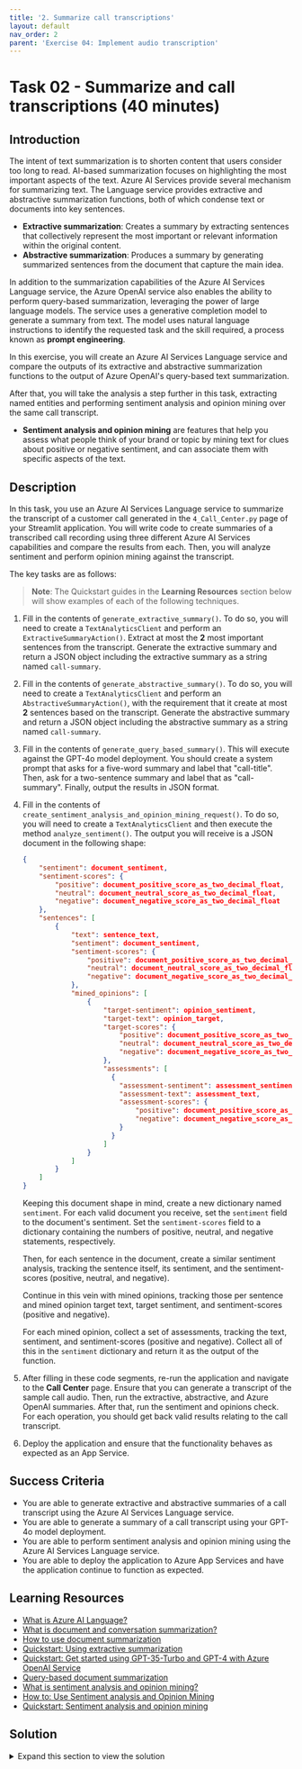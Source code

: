 ```yaml
---
title: '2. Summarize call transcriptions'
layout: default
nav_order: 2
parent: 'Exercise 04: Implement audio transcription'
---
```


# Task 02 - Summarize and call transcriptions (40 minutes)

## Introduction

The intent of text summarization is to shorten content that users consider too long to read. AI-based summarization focuses on highlighting the most important aspects of the text. Azure AI Services provide several mechanism for summarizing text. The Language service provides extractive and abstractive summarization functions, both of which condense text or documents into key sentences.

- **Extractive summarization**: Creates a summary by extracting sentences that collectively represent the most important or relevant information within the original content.
- **Abstractive summarization**: Produces a summary by generating summarized sentences from the document that capture the main idea.

In addition to the summarization capabilities of the Azure AI Services Language service, the Azure OpenAI service also enables the ability to perform query-based summarization, leveraging the power of large language models. The service uses a generative completion model to generate a summary from text. The model uses natural language instructions to identify the requested task and the skill required, a process known as **prompt engineering**.

In this exercise, you will create an Azure AI Services Language service and compare the outputs of its extractive and abstractive summarization functions to the output of Azure OpenAI's query-based text summarization.

After that, you will take the analysis a step further in this task, extracting named entities and performing sentiment analysis and opinion mining over the same call transcript.

- **Sentiment analysis and opinion mining** are features that help you assess what people think of your brand or topic by mining text for clues about positive or negative sentiment, and can associate them with specific aspects of the text.

## Description

In this task, you use an Azure AI Services Language service to summarize the transcript of a customer call generated in the `4_Call_Center.py` page of your Streamlit application. You will write code to create summaries of a transcribed call recording using three different Azure AI Services capabilities and compare the results from each. Then, you will analyze sentiment and perform opinion mining against the transcript.

The key tasks are as follows:

> **Note**: The Quickstart guides in the **Learning Resources** section below will show examples of each of the following techniques.

1. Fill in the contents of `generate_extractive_summary()`. To do so, you will need to create a `TextAnalyticsClient` and perform an `ExtractiveSummaryAction()`. Extract at most the **2** most important sentences from the transcript. Generate the extractive summary and return a JSON object including the extractive summary as a string named `call-summary`.
2. Fill in the contents of `generate_abstractive_summary()`. To do so, you will need to create a `TextAnalyticsClient` and perform an `AbstractiveSummaryAction()`, with the requirement that it create at most **2** sentences based on the transcript. Generate the abstractive summary and return a JSON object including the abstractive summary as a string named `call-summary`.
3. Fill in the contents of `generate_query_based_summary()`. This will execute against the GPT-4o model deployment. You should create a system prompt that asks for a five-word summary and label that "call-title". Then, ask for a two-sentence summary and label that as "call-summary". Finally, output the results in JSON format.
4. Fill in the contents of `create_sentiment_analysis_and_opinion_mining_request()`. To do so, you will need to create a `TextAnalyticsClient` and then execute the method `analyze_sentiment()`. The output you will receive is a JSON document in the following shape:

    ```json
    {
        "sentiment": document_sentiment,
        "sentiment-scores": {
            "positive": document_positive_score_as_two_decimal_float,
            "neutral": document_neutral_score_as_two_decimal_float,
            "negative": document_negative_score_as_two_decimal_float
        },
        "sentences": [
            {
                "text": sentence_text,
                "sentiment": document_sentiment,
                "sentiment-scores": {
                    "positive": document_positive_score_as_two_decimal_float,
                    "neutral": document_neutral_score_as_two_decimal_float,
                    "negative": document_negative_score_as_two_decimal_float
                },
                "mined_opinions": [
                    {
                        "target-sentiment": opinion_sentiment,
                        "target-text": opinion_target,
                        "target-scores": {
                            "positive": document_positive_score_as_two_decimal_float,
                            "neutral": document_neutral_score_as_two_decimal_float,
                            "negative": document_negative_score_as_two_decimal_float
                        },
                        "assessments": [
                          {
                            "assessment-sentiment": assessment_sentiment,
                            "assessment-text": assessment_text,
                            "assessment-scores": {
                                "positive": document_positive_score_as_two_decimal_float,
                                "negative": document_negative_score_as_two_decimal_float
                            }
                          }
                        ]
                    }
                ]
            }
        ]
    }
    ```

    Keeping this document shape in mind, create a new dictionary named `sentiment`. For each valid document you receive, set the `sentiment` field to the document's sentiment. Set the `sentiment-scores` field to a dictionary containing the numbers of positive, neutral, and negative statements, respectively.

    Then, for each sentence in the document, create a similar sentiment analysis, tracking the sentence itself, its sentiment, and the sentiment-scores (positive, neutral, and negative).

    Continue in this vein with mined opinions, tracking those per sentence and mined opinion target text, target sentiment, and sentiment-scores (positive and negative).

    For each mined opinion, collect a set of assessments, tracking the text, sentiment, and sentiment-scores (positive and negative). Collect all of this in the `sentiment` dictionary and return it as the output of the function.
5. After filling in these code segments, re-run the application and navigate to the **Call Center** page. Ensure that you can generate a transcript of the sample call audio. Then, run the extractive, abstractive, and Azure OpenAI summaries. After that, run the sentiment and opinions check. For each operation, you should get back valid results relating to the call transcript.
6. Deploy the application and ensure that the functionality behaves as expected as an App Service.

## Success Criteria

- You are able to generate extractive and abstractive summaries of a call transcript using the Azure AI Services Language service.
- You are able to generate a summary of a call transcript using your GPT-4o model deployment.
- You are able to perform sentiment analysis and opinion mining using the Azure AI Services Language service.
- You are able to deploy the application to Azure App Services and have the application continue to function as expected.

## Learning Resources

- [What is Azure AI Language?](https://learn.microsoft.com/azure/ai-services/language-service/overview)
- [What is document and conversation summarization?](https://learn.microsoft.com/azure/ai-services/language-service/summarization/overview?tabs=document-summarization)
- [How to use document summarization](https://learn.microsoft.com/azure/ai-services/language-service/summarization/how-to/document-summarization)
- [Quickstart: Using extractive summarization](https://learn.microsoft.com/azure/ai-services/language-service/summarization/quickstart?tabs=document-summarization&pivots=programming-language-python#code-example)
- [Quickstart: Get started using GPT-35-Turbo and GPT-4 with Azure OpenAI Service](https://learn.microsoft.com/azure/ai-services/openai/chatgpt-quickstart?tabs=command-line%2Cpython&pivots=programming-language-python)
- [Query-based document summarization](https://learn.microsoft.com/azure/architecture/ai-ml/guide/query-based-summarization)
- [What is sentiment analysis and opinion mining?](https://learn.microsoft.com/azure/ai-services/language-service/sentiment-opinion-mining/overview?tabs=prebuilt)
- [How to: Use Sentiment analysis and Opinion Mining](https://learn.microsoft.com/azure/ai-services/language-service/sentiment-opinion-mining/how-to/call-api)
- [Quickstart: Sentiment analysis and opinion mining](https://learn.microsoft.com/azure/ai-services/language-service/sentiment-opinion-mining/quickstart?pivots=programming-language-python)

## Solution

<details markdown="block">
<summary>Expand this section to view the solution</summary>

- The code to complete the `generate_extractive_summary()` function is as follows:

  ```python
  # Create a TextAnalyticsClient, connecting it to your Language Service endpoint.
  client = TextAnalyticsClient(language_endpoint, AzureKeyCredential(language_key))
  # Call the begin_analyze_actions method on your client, passing in the joined
  # call_contents as an array and an ExtractiveSummaryAction with a max_sentence_count of 2.
  poller = client.begin_analyze_actions(
      [joined_call_contents],
      actions = [
          ExtractiveSummaryAction(max_sentence_count=2)
      ]
  )
  
  # Extract the summary sentences and merge them into a single summary string.
  for result in poller.result():
      summary_result = result[0]
      if summary_result.is_error:
          st.error(f'Extractive summary resulted in an error with code "{summary_result.code}" and message "{summary_result.message}"')
          return ''
  
      extractive_summary = " ".join([sentence.text for sentence in summary_result.sentences])
  
  # Return the summary as a JSON object in the shape '{"call-summary": extractive_summary}'
  return json.loads('{"call-summary":"' + extractive_summary + '"}')
  ```
  
  This code should **replace** the `return "This is a placeholder result. Fill in with real extractive summary."` line of code.
- The code to complete the `generate_abstractive_summary()` function is as follows:

  ```python
  # Create a TextAnalyticsClient, connecting it to your Language Service endpoint.
  client = TextAnalyticsClient(language_endpoint, AzureKeyCredential(language_key))
  
  # Call the begin_analyze_actions method on your client,
  # passing in the joined call_contents as an array
  # and an AbstractiveSummaryAction with a sentence_count of 2.
  poller = client.begin_analyze_actions(
      [joined_call_contents],
      actions = [
          AbstractiveSummaryAction(sentence_count=2)
      ]
  )
  
  # Extract the summary sentences and merge them into a single summary string.
  for result in poller.result():
      summary_result = result[0]
      if summary_result.is_error:
          st.error(f'...Is an error with code "{summary_result.code}" and message "{summary_result.message}"')
          return ''
  
      abstractive_summary = " ".join([summary.text for summary in summary_result.summaries])
  
  # Return the summary as a JSON object in the shape '{"call-summary": abstractive_summary}'
  return json.loads('{"call-summary":"' + abstractive_summary + '"}')
  ```
  
  This code should **replace** the `return "This is a placeholder result. Fill in with real abstractive summary."` line of code.
- The code to complete the `generate_query_based_summary()` function is as follows:

  ```python
  # Write a system prompt that instructs the large language model to:
  #    - Generate a short (5 word) summary from the call transcript.
  #    - Create a two-sentence summary of the call transcript.
  #    - Output the response in JSON format, with the short summary
  #       labeled 'call-title' and the longer summary labeled 'call-summary.'
  system = """
      Write a five-word summary and label it as call-title.
      Write a two-sentence summary and label it as call-summary.
  
      Output the results in JSON format.
  """
  
  # Call make_azure_openai_chat_request().
  response = make_azure_openai_chat_request(system, joined_call_contents)
  
  # Return the summary.
  return response.choices[0].message.content
  ```
  
  This code should **replace** the `return "This is a placeholder result. Fill in with real query-based summary."` line of code.
- The code to complete the `create_sentiment_analysis_and_opinion_mining_request()` function is as follows:

  ```python
  # Create a Text Analytics Client
  client = TextAnalyticsClient(language_endpoint, AzureKeyCredential(language_key))
  
  # Analyze sentiment of call transcript, enabling opinion mining.
  result = client.analyze_sentiment([joined_call_contents], show_opinion_mining=True)
  
  # Retrieve all document results that are not an error.
  doc_result = [doc for doc in result if not doc.is_error]
  
  # The output format is a JSON document with the shape:
  # {
  #     "sentiment": document_sentiment,
  #     "sentiment-scores": {
  #         "positive": document_positive_score_as_two_decimal_float,
  #         "neutral": document_neutral_score_as_two_decimal_float,
  #         "negative": document_negative_score_as_two_decimal_float
  #     },
  #     "sentences": [
  #         {
  #             "text": sentence_text,
  #             "sentiment": document_sentiment,
  #             "sentiment-scores": {
  #                 "positive": document_positive_score_as_two_decimal_float,
  #                 "neutral": document_neutral_score_as_two_decimal_float,
  #                 "negative": document_negative_score_as_two_decimal_float
  #             },
  #             "mined_opinions": [
  #                 {
  #                     "target-sentiment": opinion_sentiment,
  #                     "target-text": opinion_target,
  #                     "target-scores": {
  #                         "positive": document_positive_score_as_two_decimal_float,
  #                         "neutral": document_neutral_score_as_two_decimal_float,
  #                         "negative": document_negative_score_as_two_decimal_float
  #                     },
  #                     "assessments": [
  #                       {
  #                         "assessment-sentiment": assessment_sentiment,
  #                         "assessment-text": assessment_text,
  #                         "assessment-scores": {
  #                             "positive": document_positive_score_as_two_decimal_float,
  #                             "negative": document_negative_score_as_two_decimal_float
  #                         }
  #                       }
  #                     ]
  #                 }
  #             ]
  #         }
  #     ]
  # }
  sentiment = {}
  
  # Assign the correct values to the JSON object.
  for document in doc_result:
      sentiment["sentiment"] = document.sentiment
      sentiment["sentiment-scores"] = {
          "positive": document.confidence_scores.positive,
          "neutral": document.confidence_scores.neutral,
          "negative": document.confidence_scores.negative
      }
  
      sentences = []
      for s in document.sentences:
          sentence = {}
          sentence["text"] = s.text
          sentence["sentiment"] = s.sentiment
          sentence["sentiment-scores"] = {
              "positive": s.confidence_scores.positive,
              "neutral": s.confidence_scores.neutral,
              "negative": s.confidence_scores.negative
          }
  
          mined_opinions = []
          for mined_opinion in s.mined_opinions:
              opinion = {}
              opinion["target-text"] = mined_opinion.target.text
              opinion["target-sentiment"] = mined_opinion.target.sentiment
              opinion["sentiment-scores"] = {
                  "positive": mined_opinion.target.confidence_scores.positive,
                  "negative": mined_opinion.target.confidence_scores.negative,
              }
  
              opinion_assessments = []
              for assessment in mined_opinion.assessments:
                  opinion_assessment = {}
                  opinion_assessment["text"] = assessment.text
                  opinion_assessment["sentiment"] = assessment.sentiment
                  opinion_assessment["sentiment-scores"] = {
                      "positive": assessment.confidence_scores.positive,
                      "negative": assessment.confidence_scores.negative
                  }
                  opinion_assessments.append(opinion_assessment)
  
              opinion["assessments"] = opinion_assessments
              mined_opinions.append(opinion)
  
          sentence["mined_opinions"] = mined_opinions
          sentences.append(sentence)
  
      sentiment["sentences"] = sentences
  
  return sentiment
  ```
  
  This code should **replace** the `return "This is a placeholder result. Fill in with real sentiment analysis."` line of code.

</details>
